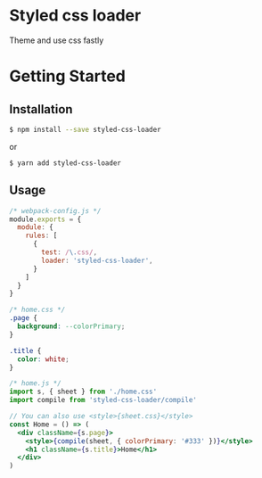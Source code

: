 # Styled css loader
Theme and use css fastly

# Getting Started

## Installation

```bash
$ npm install --save styled-css-loader
```

or

```
$ yarn add styled-css-loader
```

## Usage

```js
/* webpack-config.js */
module.exports = {
  module: {
    rules: [
      {
        test: /\.css/,
        loader: 'styled-css-loader',
      }
    ]
  }
}
```

```css
/* home.css */
.page {
  background: --colorPrimary;
}

.title {
  color: white;
}
```

```jsx
/* home.js */
import s, { sheet } from './home.css'
import compile from 'styled-css-loader/compile'

// You can also use <style>{sheet.css}</style>
const Home = () => (
  <div className={s.page}>
    <style>{compile(sheet, { colorPrimary: '#333' })}</style>
    <h1 className={s.title}>Home</h1>
  </div>
)

```

